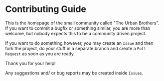 # Contributing Guide

This is the homepage of the small community called "The Urban Brothers". If you want to commit a bugfix or something similar, you are more than welcome, but nobody expects this to be a community driven project.

If you want to do something however, you may create an `Issue` and then fork the project, do your stuff in a separate branch and create a `Pull Request` as soon as you are ready.

Thank you for your help!

Any suggestions and/ or bug reports may be created inside `Issues`.
